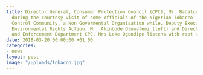 ```yaml
---
title: Director General, Consumer Protection Council (CPC), Mr. Babatunde Irukera
  during the courtesy visit of some officials of the Nigerian Tobacco
  Control Community, a Non Govermental Organisation while, Deputy Executive Director
  Environmental Rights Action, Mr. Akinbode Oluwafemi (left) and Director, Surveillance
  and Enforcement Department CPC, Mrs Leke Ogundipe listens with rapt attention.
date: 2018-03-20 00:00:00 +01:00
categories:
- news
layout: post
image: "/uploads/tobacco.jpg"
---
```



